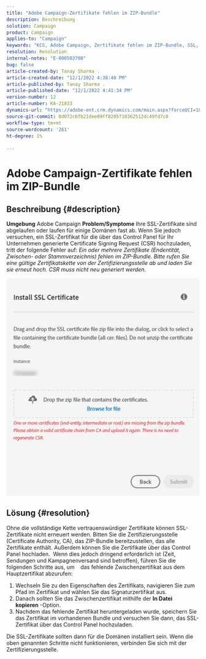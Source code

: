 ```yaml
---
title: "Adobe Campaign-Zertifikate fehlen im ZIP-Bundle"
description: Beschreibung
solution: Campaign
product: Campaign
applies-to: "Campaign"
keywords: "KCS, Adobe Campaign, Zertifikate fehlen im ZIP-Bundle, SSL, Domäne, Control Panel"
resolution: Resolution
internal-notes: "E-000503700"
bug: false
article-created-by: Tanay Sharma .
article-created-date: "12/1/2022 4:38:40 PM"
article-published-by: Tanay Sharma .
article-published-date: "12/1/2022 4:41:34 PM"
version-number: 12
article-number: KA-21033
dynamics-url: "https://adobe-ent.crm.dynamics.com/main.aspx?forceUCI=1&pagetype=entityrecord&etn=knowledgearticle&id=18c9699a-9671-ed11-9562-6045bd006239"
source-git-commit: 0d072c6fb21dee09ff8205710362512dc49fd7c0
workflow-type: tm+mt
source-wordcount: '261'
ht-degree: 1%

---
```


# Adobe Campaign-Zertifikate fehlen im ZIP-Bundle

## Beschreibung {#description}

<b>Umgebung</b>
Adobe Campaign
<b>Problem/Symptome</b>
Ihre SSL-Zertifikate sind abgelaufen oder laufen für einige Domänen fast ab. Wenn Sie jedoch versuchen, ein SSL-Zertifikat für die über das Control Panel für Ihr Unternehmen generierte Certificate Signing Request (CSR) hochzuladen, tritt der folgende Fehler auf: *Ein oder mehrere Zertifikate (Endentität, Zwischen- oder Stammverzeichnis) fehlen im ZIP-Bundle. Bitte rufen Sie eine gültige Zertifikatskette von der Zertifizierungsstelle ab und laden Sie sie erneut hoch. CSR muss nicht neu generiert werden*.


![](assets/___1bc9699a-9671-ed11-9562-6045bd006239___.png)


## Lösung {#resolution}


Ohne die vollständige Kette vertrauenswürdiger Zertifikate können SSL-Zertifikate nicht erneuert werden. Bitten Sie die Zertifizierungsstelle (Certificate Authority, CA), das ZIP-Bundle bereitzustellen, das alle Zertifikate enthält. Außerdem können Sie die Zertifikate über das Control Panel hochladen.  Wenn dies jedoch dringend erforderlich ist (Zeit, Sendungen und Kampagnenversand sind betroffen), führen Sie die folgenden Schritte aus, um &#x200B; &#x200B; &#x200B; das fehlende Zwischenzertifikat aus dem Hauptzertifikat abzurufen:

1. Wechseln Sie zu den Eigenschaften des Zertifikats, navigieren Sie zum Pfad im Zertifikat und wählen Sie das Signaturzertifikat aus.
2. Danach sollten Sie das Zwischenzertifikat mithilfe der <b>In Datei kopieren</b> -Option.
3. Nachdem das fehlende Zertifikat heruntergeladen wurde, speichern Sie das Zertifikat im vorhandenen Bundle und versuchen Sie dann, das SSL-Zertifikat über das Control Panel hochzuladen.


Die SSL-Zertifikate sollten dann für die Domänen installiert sein. Wenn die oben genannten Schritte nicht funktionieren, verbinden Sie sich mit der Zertifizierungsstelle.
